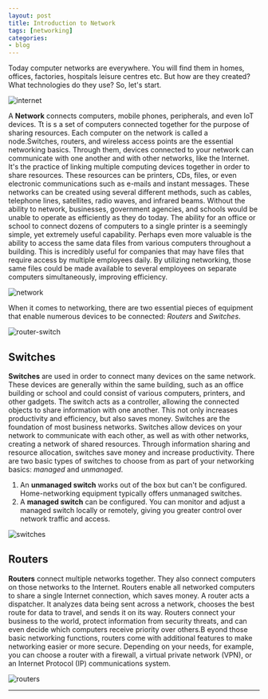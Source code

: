 ```yaml
---
layout: post
title: Introduction to Network
tags: [networking]
categories:
- blog
---
```


Today computer networks are everywhere. You will find them in homes, offices, factories, hospitals leisure centres etc.
But how are they created? What technologies do they use? So, let's start.

![internet](http://blog.thegeeq.gq/images/internet.jpg)

A **Network** connects computers, mobile phones, peripherals, and even IoT devices. Tt is s a set of computers 
connected together for the purpose of sharing resources. Each computer on the network is called a node.Switches, 
routers, and wireless access points are the essential networking basics. Through them, devices connected to 
your network can communicate with one another and with other networks, like the Internet. It's the practice of 
linking multiple computing devices together  in order to share resources. These resources can be printers, 
CDs, files, or even electronic communications such as e-mails and instant messages. These networks can be created 
using several different methods, such as cables, telephone lines, satellites, radio waves, and infrared beams. 
Without the ability to network, businesses, government agencies, and schools would be unable to operate as 
efficiently as they do today. The ability for an office or school to connect 
dozens of computers to a single printer is a seemingly simple, yet extremely useful capability. Perhaps even more valuable 
is the ability to access the same data files from various computers throughout a building. This is incredibly useful for 
companies that may have files that require access by multiple employees daily. By utilizing networking, those same files 
could be made available to several employees on separate computers simultaneously, improving efficiency.

![network](http://blog.thegeeq.gq/images/network.jpg)

When it comes to networking, there are two essential pieces of equipment that enable numerous devices to be connected: *Routers* 
and *Switches*.

![router-switch](http://blog.thegeeq.gq/images/router-switch.jpg)

## Switches

**Switches** are used in order to connect many devices on the same network. These devices are generally within the 
same building, such as an office building or school and could consist of various computers, printers, and other gadgets. 
The switch acts as a controller, allowing the connected objects to share information with one another. This not only 
increases productivity and efficiency, but also saves money. Switches are the foundation of most business networks. 
Switches allow devices on your network to communicate with each other, as well as with other networks, creating a network
of shared resources. Through information sharing and resource allocation, switches save money and increase productivity.
There are two basic types of switches to choose from as part of your networking basics: *managed* and *unmanaged*.
 1. An **unmanaged switch** works out of the box but can't be configured. Home-networking equipment typically offers unmanaged switches.
 2. A **managed switch** can be configured. You can monitor and adjust a managed switch locally or remotely, giving you greater control 
    over network traffic and access.

![switches](http://blog.thegeeq.gq/images/switches.jpg)

## Routers

**Routers** connect multiple networks together. They also connect computers on those networks to the Internet. 
Routers enable all networked computers to share a single Internet connection, which saves money. A router acts a 
dispatcher. It analyzes data being sent across a network, chooses the best route for data to travel, and sends it on its way.
Routers connect your business to the world, protect information from security threats, and can even decide which computers 
receive priority over others.B eyond those basic networking functions, routers come with additional features to make 
networking easier or more secure. Depending on your needs, for example, you can choose a router with a firewall, a 
virtual private network (VPN), or an Internet Protocol (IP) communications system.

![routers](http://blog.thegeeq.gq/images/router.jpg)

---
